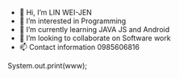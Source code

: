 - 👋 Hi, I’m LIN WEI-JEN
- 👀 I’m interested in Programming
- 🌱 I’m currently learning JAVA JS and Android
- 💞️ I’m looking to collaborate on Software work
- 📫 Contact information 0985606816

System.out.print(www);
